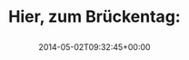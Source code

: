 ---
retweeted: false
source: <a href="http://twitter.com" rel="nofollow">Twitter Web Client</a>
entities:
  hashtags: []
  symbols: []
  user_mentions: []
  urls:
  - url: http://t.co/Qxnca6rLIX
    expanded_url: http://magazine.enterprise.co.uk/open-road/headlights/5-of-the-best-road-bridges-in-europe
    display_url: magazine.enterprise.co.uk/open-road/head…
    indices:
    - '22'
    - '44'
display_text_range:
- '0'
- '44'
favorite_count: '1'
id_str: '462162771111866368'
truncated: false
retweet_count: '0'
id: '462162771111866368'
possibly_sensitive: false
created_at: Fri May 02 09:32:45 +0000 2014
favorited: false
full_text: 'Hier, zum Brückentag:'
lang: de
quote_url: http://magazine.enterprise.co.uk/open-road/headlights/5-of-the-best-road-bridges-in-europe
tags:
- pesos/twitter
date: '2014-05-02T09:32:45+00:00'
src: https://twitter.com/bascht/status/462162771111866368
original_url: https://twitter.com/bascht/status/462162771111866368
type: twitter_tweet
text: 'Hier, zum Brückentag:'
title: 'Hier, zum Brückentag:

  '

---